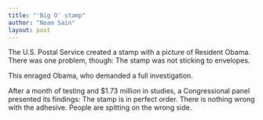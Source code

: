 ```yaml
---
title: "'Big O' stamp"
author: "Noam Sain"
layout: post
---
```


The U.S. Postal Service created a stamp with a picture of Resident Obama. There was one problem, though: The stamp was not sticking to envelopes.

This enraged Obama, who demanded a full investigation.

After a month of testing and $1.73 million in studies, a Congressional panel presented its findings: The stamp is in perfect order. There is nothing wrong with the adhesive. People are spitting on the wrong side.
